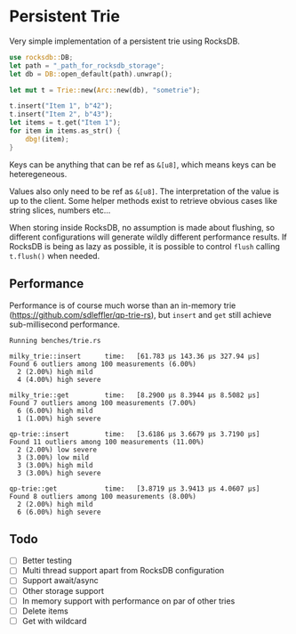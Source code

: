 # Persistent Trie

Very simple implementation of a persistent trie using RocksDB.

```rust
use rocksdb::DB;
let path = "_path_for_rocksdb_storage";
let db = DB::open_default(path).unwrap();

let mut t = Trie::new(Arc::new(db), "sometrie");

t.insert("Item 1", b"42");
t.insert("Item 2", b"43");
let items = t.get("Item 1");
for item in items.as_str() {
    dbg!(item);
}
```

Keys can be anything that can be ref as `&[u8]`, which means keys can be
heteregeneous.

Values also only need to be ref as `&[u8]`. The interpretation of the value
is up to the client. Some helper methods exist to retrieve obvious cases like 
string slices, numbers etc...

When storing inside RocksDB, no assumption is made about flushing, so different configurations
will generate wildly different performance results. If RocksDB is being as lazy as possible, it is possible
to control `flush` calling `t.flush()` when needed.

## Performance

Performance is of course much worse than an in-memory trie (<https://github.com/sdleffler/qp-trie-rs>), but `insert` and `get` still achieve sub-millisecond performance.

```
Running benches/trie.rs

milky_trie::insert      time:   [61.783 µs 143.36 µs 327.94 µs]
Found 6 outliers among 100 measurements (6.00%)
  2 (2.00%) high mild
  4 (4.00%) high severe

milky_trie::get         time:   [8.2900 µs 8.3944 µs 8.5082 µs]
Found 7 outliers among 100 measurements (7.00%)
  6 (6.00%) high mild
  1 (1.00%) high severe

qp-trie::insert         time:   [3.6186 µs 3.6679 µs 3.7190 µs]
Found 11 outliers among 100 measurements (11.00%)
  2 (2.00%) low severe
  3 (3.00%) low mild
  3 (3.00%) high mild
  3 (3.00%) high severe

qp-trie::get            time:   [3.8719 µs 3.9413 µs 4.0607 µs]
Found 8 outliers among 100 measurements (8.00%)
  2 (2.00%) high mild
  6 (6.00%) high severe
```

## Todo

- [ ] Better testing
- [ ] Multi thread support apart from RocksDB configuration
- [ ] Support await/async
- [ ] Other storage support
- [ ] In memory support with performance on par of other tries
- [ ] Delete items
- [ ] Get with wildcard
